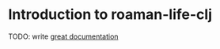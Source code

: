 # Introduction to roaman-life-clj

TODO: write [great documentation](http://jacobian.org/writing/what-to-write/)
